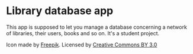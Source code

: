# Library database app  
This app is supposed to let you manage a database concerning a network of libraries, their users, books and so on.
It's a student project.

Icon made by [Freepik](https://www.freepik.com/ "Freepik").
Licensed by [Creative Commons BY 3.0](http://creativecommons.org/licenses/by/3.0/)
